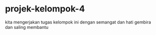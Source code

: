 # projek-kelompok-4
kita mengerjakan tugas kelompok ini dengan semangat dan hati gembira dan saling membantu 
